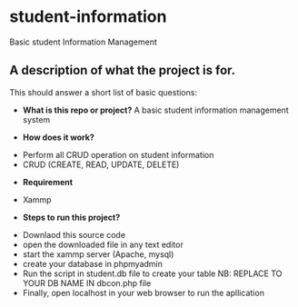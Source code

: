 # student-information
Basic student Information Management

## A description of what the project is for.

This should answer a short list of basic questions:

* **What is this repo or project?** 
A basic student information management system

* **How does it work?**
- Perform all CRUD operation on student information
- CRUD (CREATE, READ, UPDATE, DELETE)

* **Requirement**
- Xammp

* **Steps to run this project?**  
- Downlaod this source code
- open the downloaded file in any text editor
- start the xammp server (Apache, mysql)
- create your database in phpmyadmin 
- Run the script in student.db file to create your table
    NB: REPLACE TO YOUR DB NAME IN dbcon.php file
- Finally, open localhost in your web browser to run the apllication
